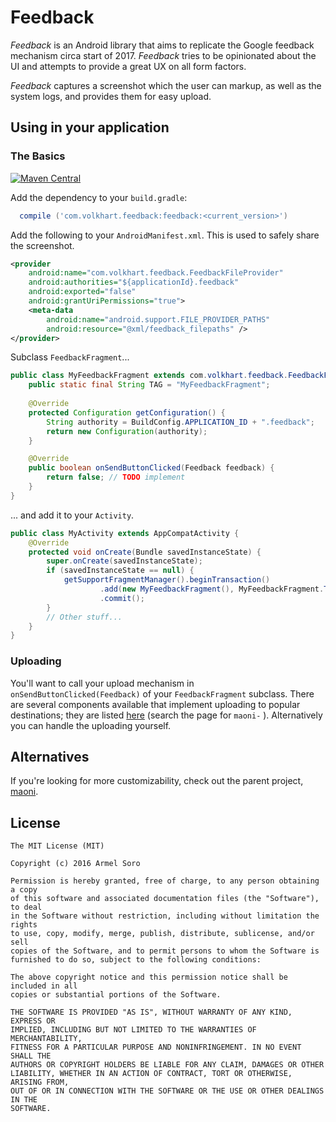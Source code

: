 # Feedback
_Feedback_ is an Android library that aims to replicate the Google feedback mechanism circa start of 2017.
_Feedback_ tries to be opinionated about the UI and attempts to provide a great UX on all form factors.

_Feedback_ captures a screenshot which the user can markup, as well as the system logs, and provides
them for easy upload.

## Using in your application
### The Basics
[![Maven Central](https://img.shields.io/maven-central/v/com.volkhart.feedback/feedback.svg)](http://search.maven.org/#search%7Cga%7C1%7Cg%3A%22com.volkhart.feedback%22%20AND%20a%3A%22feedback%22)

Add the dependency to your `build.gradle`:

```groovy
  compile ('com.volkhart.feedback:feedback:<current_version>')
```

Add the following to your `AndroidManifest.xml`. This is used to safely share the screenshot.
```xml
<provider
    android:name="com.volkhart.feedback.FeedbackFileProvider"
    android:authorities="${applicationId}.feedback"
    android:exported="false"
    android:grantUriPermissions="true">
    <meta-data
        android:name="android.support.FILE_PROVIDER_PATHS"
        android:resource="@xml/feedback_filepaths" />
</provider>
```

Subclass `FeedbackFragment`...
```java
public class MyFeedbackFragment extends com.volkhart.feedback.FeedbackFragment {
    public static final String TAG = "MyFeedbackFragment";
    
    @Override
    protected Configuration getConfiguration() {
        String authority = BuildConfig.APPLICATION_ID + ".feedback";
        return new Configuration(authority);
    }

    @Override
    public boolean onSendButtonClicked(Feedback feedback) {
        return false; // TODO implement
    }
}
```

... and add it to your `Activity`.
```java
public class MyActivity extends AppCompatActivity {
    @Override
    protected void onCreate(Bundle savedInstanceState) {
        super.onCreate(savedInstanceState);
        if (savedInstanceState == null) {
            getSupportFragmentManager().beginTransaction()
                    .add(new MyFeedbackFragment(), MyFeedbackFragment.TAG)
                    .commit();
        }
        // Other stuff...
    }
}
```

### Uploading
You'll want to call your upload mechanism in `onSendButtonClicked(Feedback)` of your `FeedbackFragment`
subclass. There are several components available that implement uploading to popular destinations; they
are listed [here](http://maoni.rm3l.org/) (search the page for `maoni-` ). Alternatively you can handle
the uploading yourself.

## Alternatives
If you're looking for more customizability, check out the parent project, [maoni](http://maoni.rm3l.org/).

## License

    The MIT License (MIT)
    
    Copyright (c) 2016 Armel Soro
    
    Permission is hereby granted, free of charge, to any person obtaining a copy
    of this software and associated documentation files (the "Software"), to deal
    in the Software without restriction, including without limitation the rights
    to use, copy, modify, merge, publish, distribute, sublicense, and/or sell
    copies of the Software, and to permit persons to whom the Software is
    furnished to do so, subject to the following conditions:
    
    The above copyright notice and this permission notice shall be included in all
    copies or substantial portions of the Software.
    
    THE SOFTWARE IS PROVIDED "AS IS", WITHOUT WARRANTY OF ANY KIND, EXPRESS OR
    IMPLIED, INCLUDING BUT NOT LIMITED TO THE WARRANTIES OF MERCHANTABILITY,
    FITNESS FOR A PARTICULAR PURPOSE AND NONINFRINGEMENT. IN NO EVENT SHALL THE
    AUTHORS OR COPYRIGHT HOLDERS BE LIABLE FOR ANY CLAIM, DAMAGES OR OTHER
    LIABILITY, WHETHER IN AN ACTION OF CONTRACT, TORT OR OTHERWISE, ARISING FROM,
    OUT OF OR IN CONNECTION WITH THE SOFTWARE OR THE USE OR OTHER DEALINGS IN THE
    SOFTWARE.

